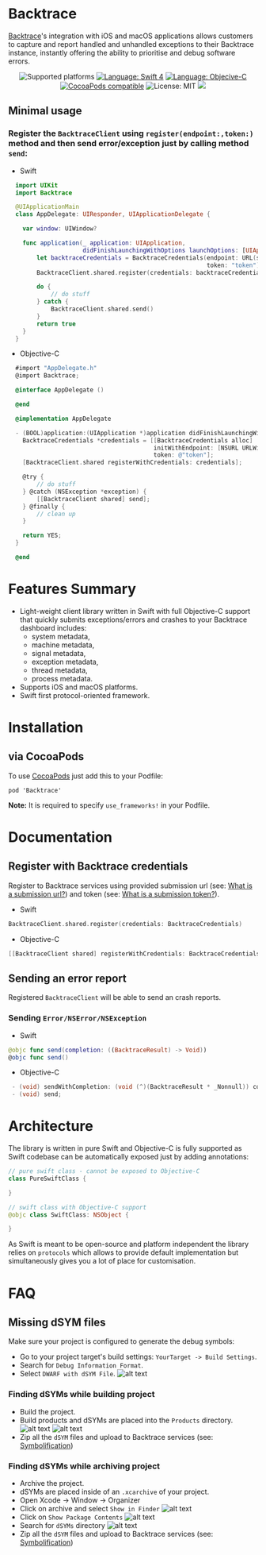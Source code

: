 # Backtrace

[Backtrace](http://backtrace.io/)'s integration with iOS and macOS applications allows customers to capture and report handled and unhandled exceptions to their Backtrace instance, instantly offering the ability to prioritise and debug software errors.

<p align="center">
    <img src="https://img.shields.io/badge/platform-iOS%2010%2B%20%7C%20macOS%2010.10%2B-blue.svg" alt="Supported platforms"/>
    <a href="https://masterer.apple.com/swift"><img src="https://img.shields.io/badge/language-swift%204-brightgreen.svg" alt="Language: Swift 4" /></a>
    <a href="https://masterer.apple.com/swift"><img src="https://img.shields.io/badge/language-objective--c-brightgreen.svg" alt="Language: Objecive-C" /></a>
    <a href="https://cocoapods.org/pods/Backtrace"><img src="https://img.shields.io/cocoapods/v/Backtrace.svg?style=flat" alt="CocoaPods compatible" /></a>
    <img src="http://img.shields.io/badge/license-MIT-lightgrey.svg?style=flat" alt="License: MIT" />
    <img src="https://travis-ci.org/backtrace-labs/backtrace-cocoa.svg?branch=master"/>
</p>

## Minimal usage

### Register the `BacktraceClient` using `register(endpoint:,token:)` method and then send error/exception just by calling method `send`:

- Swift
```swift
  import UIKit
  import Backtrace

  @UIApplicationMain
  class AppDelegate: UIResponder, UIApplicationDelegate {

    var window: UIWindow?

    func application(_ application: UIApplication,
                     didFinishLaunchingWithOptions launchOptions: [UIApplication.LaunchOptionsKey: Any]?) -> Bool {
        let backtraceCredentials = BacktraceCredentials(endpoint: URL(string: "https://backtrace.io")!,
                                                        token: "token")
        BacktraceClient.shared.register(credentials: backtraceCredentials)

        do {
            // do stuff
        } catch {
            BacktraceClient.shared.send()
        }
        return true
    }
  }
```

- Objective-C
```objective-c
  #import "AppDelegate.h"
  @import Backtrace;

  @interface AppDelegate ()

  @end

  @implementation AppDelegate

  - (BOOL)application:(UIApplication *)application didFinishLaunchingWithOptions:(NSDictionary *)launchOptions {
    BacktraceCredentials *credentials = [[BacktraceCredentials alloc]
                                         initWithEndpoint: [NSURL URLWithString: @"https://backtrace.io"]
                                         token: @"token"];
    [BacktraceClient.shared registerWithCredentials: credentials];

    @try {
        // do stuff
    } @catch (NSException *exception) {
        [[BacktraceClient shared] send];
    } @finally {
        // clean up
    }

    return YES;
  }

  @end
```

# Features Summary <a name="features-summary"></a>
* Light-weight client library written in Swift with full Objective-C support that quickly submits exceptions/errors and crashes to your Backtrace dashboard includes:
  * system metadata,
  * machine metadata,
  * signal metadata,
  * exception metadata,
  * thread metadata,
  * process metadata.
* Supports iOS and macOS platforms.
* Swift first protocol-oriented framework.

# Installation <a name="installation"></a>

## via CocoaPods

To use [CocoaPods](https://cocoapods.org) just add this to your Podfile:

```
pod 'Backtrace'
```

**Note:** It is required to specify `use_frameworks!` in your Podfile.

# Documentation  <a name="documentation"></a>

## Register with Backtrace credentials<a name="documentation-initialization"></a>

Register to Backtrace services using provided submission url (see: <a href="https://help.backtrace.io/troubleshooting/what-is-a-submission-url">What is a submission url?</a>) and token (see: <a href="https://help.backtrace.io/troubleshooting/what-is-a-submission-token">What is a submission token?</a>).

- Swift
```swift
BacktraceClient.shared.register(credentials: BacktraceCredentials)
```
- Objective-C
```objective-c
[[BacktraceClient shared] registerWithCredentials: BacktraceCredentials];
```

## Sending an error report <a name="documentation-sending-report"></a>
Registered `BacktraceClient` will be able to send an crash reports.

### Sending `Error/NSError/NSException`
- Swift
```swift
@objc func send(completion: ((BacktraceResult) -> Void))
@objc func send()
```
- Objective-C
```objective-c
 - (void) sendWithCompletion: (void (^)(BacktraceResult * _Nonnull)) completion;
 - (void) send;
```

# Architecture  <a name="architecture"></a>

The library is written in pure Swift and Objective-C is fully supported as Swift codebase can be automatically exposed just by adding annotations:

```swift
// pure swift class - cannot be exposed to Objective-C
class PureSwiftClass {

}

// swift class with Objective-C support
@objc class SwiftClass: NSObject {

}
```

As Swift is meant to be open-source and platform independent the library relies on `protocols` which allows to provide default implementation but simultaneously gives you a lot of place for customisation.

# FAQ
## Missing dSYM files
Make sure your project is configured to generate the debug symbols:
* Go to your project target's build settings: `YourTarget -> Build Settings`.
* Search for `Debug Information Format`.
* Select `DWARF with dSYM File`.
![alt text](https://github.com/backtrace-labs/backtrace-cocoa/blob/master/docs/screenshots/xcode-debug-information-format.png)

### Finding dSYMs while building project
* Build the project.
* Build products and dSYMs are placed into the `Products` directory.
![alt text](https://github.com/backtrace-labs/backtrace-cocoa/blob/master/docs/screenshots/xcode-products.png)
![alt text](https://github.com/backtrace-labs/backtrace-cocoa/blob/master/docs/screenshots/finder-dsyms-products.png)
* Zip all the `dSYM` files and upload to Backtrace services (see: <a href="https://help.backtrace.io/product-guide/symbolification">Symbolification</a>)

### Finding dSYMs while archiving project
* Archive the project.
* dSYMs are placed inside of an `.xcarchive` of your project.
* Open Xcode -> Window -> Organizer
* Click on archive and select `Show in Finder`
![alt text](https://github.com/backtrace-labs/backtrace-cocoa/blob/master/docs/screenshots/xcode-organizer.png)
* Click on `Show Package Contents`
![alt text](https://github.com/backtrace-labs/backtrace-cocoa/blob/master/docs/screenshots/finder-xcarchive.png)
* Search for `dSYMs` directory
![alt text](https://github.com/backtrace-labs/backtrace-cocoa/blob/master/docs/screenshots/finder-dsyms-archive.png)
* Zip all the `dSYM` files and upload to Backtrace services (see: <a href="https://help.backtrace.io/product-guide/symbolification">Symbolification</a>)
